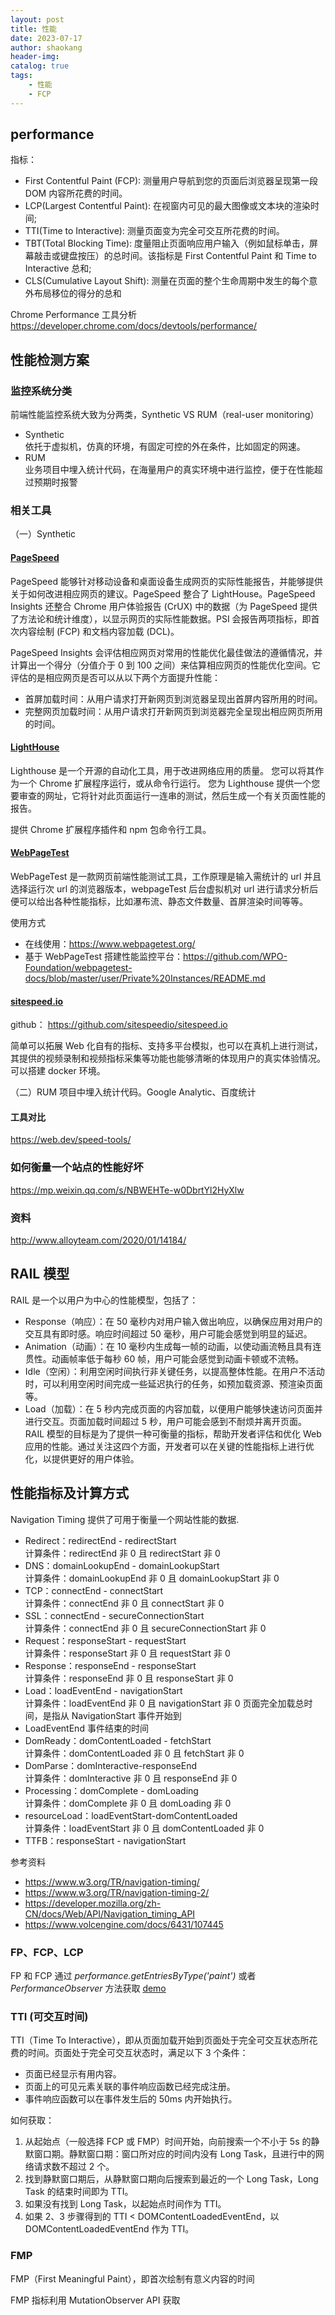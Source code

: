 ```yaml
---
layout: post
title: 性能
date: 2023-07-17
author: shaokang
header-img:
catalog: true
tags:
    - 性能
    - FCP
---
```


## performance

指标：

-   First Contentful Paint (FCP): 测量用户导航到您的页面后浏览器呈现第一段 DOM 内容所花费的时间。
-   LCP(Largest Contentful Paint): 在视窗内可见的最大图像或文本块的渲染时间;
-   TTI(Time to Interactive): 测量页面变为完全可交互所花费的时间。
-   TBT(Total Blocking Time): 度量阻止页面响应用户输入（例如鼠标单击，屏幕敲击或键盘按压）的总时间。该指标是 First Contentful Paint 和 Time to Interactive 总和;
-   CLS(Cumulative Layout Shift): 测量在页面的整个生命周期中发生的每个意外布局移位的得分的总和

Chrome Performance 工具分析
https://developer.chrome.com/docs/devtools/performance/

## 性能检测方案

### 监控系统分类

前端性能监控系统大致为分两类，Synthetic VS RUM（real-user monitoring）

-   Synthetic  
    依托于虚拟机，仿真的环境，有固定可控的外在条件，比如固定的网速。
-   RUM  
    业务项目中埋入统计代码，在海量用户的真实环境中进行监控，便于在性能超过预期时报警

### 相关工具

（一）Synthetic

#### [PageSpeed](https://pagespeed.web.dev/)

PageSpeed 能够针对移动设备和桌面设备生成网页的实际性能报告，并能够提供关于如何改进相应网页的建议。PageSpeed 整合了 LightHouse。PageSpeed Insights 还整合 Chrome 用户体验报告 (CrUX) 中的数据（为 PageSpeed 提供了方法论和统计维度），以显示网页的实际性能数据。PSI 会报告两项指标，即首次内容绘制 (FCP) 和文档内容加载 (DCL)。

PageSpeed Insights 会评估相应网页对常用的性能优化最佳做法的遵循情况，并计算出一个得分（分值介于 0 到 100 之间）来估算相应网页的性能优化空间。它评估的是相应网页是否可以从以下两个方面提升性能：

-   首屏加载时间：从用户请求打开新网页到浏览器呈现出首屏内容所用的时间。
-   完整网页加载时间：从用户请求打开新网页到浏览器完全呈现出相应网页所用的时间。

#### [LightHouse](https://developer.chrome.com/docs/lighthouse/overview/)

Lighthouse 是一个开源的自动化工具，用于改进网络应用的质量。 您可以将其作为一个 Chrome 扩展程序运行，或从命令行运行。 您为 Lighthouse 提供一个您要审查的网址，它将针对此页面运行一连串的测试，然后生成一个有关页面性能的报告。

提供 Chrome 扩展程序插件和 npm 包命令行工具。

#### [WebPageTest](https://www.webpagetest.org/)

WebPageTest 是一款网页前端性能测试工具，工作原理是输入需统计的 url 并且选择运行次 url 的浏览器版本，webpageTest 后台虚拟机对 url 进行请求分析后便可以给出各种性能指标，比如瀑布流、静态文件数量、首屏渲染时间等等。

使用方式

-   在线使用：https://www.webpagetest.org/
-   基于 WebPageTest 搭建性能监控平台：https://github.com/WPO-Foundation/webpagetest-docs/blob/master/user/Private%20Instances/README.md

#### [sitespeed.io](https://www.sitespeed.io/)

github： https://github.com/sitespeedio/sitespeed.io

简单可以拓展 Web 化自有的指标、支持多平台模拟，也可以在真机上进行测试，其提供的视频录制和视频指标采集等功能也能够清晰的体现用户的真实体验情况。可以搭建 docker 环境。

（二）RUM
项目中埋入统计代码。Google Analytic、百度统计

#### 工具对比

https://web.dev/speed-tools/

### 如何衡量一个站点的性能好坏

https://mp.weixin.qq.com/s/NBWEHTe-w0DbrtYl2HyXlw

### 资料

http://www.alloyteam.com/2020/01/14184/

## RAIL 模型

RAIL 是一个以用户为中心的性能模型，包括了：

-   Response（响应）：在 50 毫秒内对用户输入做出响应，以确保应用对用户的交互具有即时感。响应时间超过 50 毫秒，用户可能会感觉到明显的延迟。
-   Animation（动画）：在 10 毫秒内生成每一帧的动画，以使动画流畅且具有连贯性。动画帧率低于每秒 60 帧，用户可能会感觉到动画卡顿或不流畅。
-   Idle（空闲）：利用空闲时间执行非关键任务，以提高整体性能。在用户不活动时，可以利用空闲时间完成一些延迟执行的任务，如预加载资源、预渲染页面等。
-   Load（加载）：在 5 秒内完成页面的内容加载，以便用户能够快速访问页面并进行交互。页面加载时间超过 5 秒，用户可能会感到不耐烦并离开页面。
    RAIL 模型的目标是为了提供一种可衡量的指标，帮助开发者评估和优化 Web 应用的性能。通过关注这四个方面，开发者可以在关键的性能指标上进行优化，以提供更好的用户体验。

## 性能指标及计算方式

Navigation Timing 提供了可用于衡量一个网站性能的数据.

-   Redirect：redirectEnd - redirectStart  
    计算条件：redirectEnd 非 0 且 redirectStart 非 0
-   DNS：domainLookupEnd - domainLookupStart  
    计算条件：domainLookupEnd 非 0 且 domainLookupStart 非 0
-   TCP：connectEnd - connectStart  
    计算条件：connectEnd 非 0 且 connectStart 非 0
-   SSL：connectEnd - secureConnectionStart  
    计算条件：connectEnd 非 0 且 secureConnectionStart 非 0
-   Request：responseStart - requestStart  
    计算条件：responseStart 非 0 且 requestStart 非 0
-   Response：responseEnd - responseStart  
    计算条件：responseEnd 非 0 且 responseStart 非 0
-   Load：loadEventEnd - navigationStart  
    计算条件：loadEventEnd 非 0 且 navigationStart 非 0
    页面完全加载总时间，是指从 NavigationStart 事件开始到
-   LoadEventEnd 事件结束的时间
-   DomReady：domContentLoaded - fetchStart  
    计算条件：domContentLoaded 非 0 且 fetchStart 非 0
-   DomParse：domInteractive-responseEnd  
    计算条件：domInteractive 非 0 且 responseEnd 非 0
-   Processing：domComplete - domLoading  
    计算条件：domComplete 非 0 且 domLoading 非 0
-   resourceLoad：loadEventStart-domContentLoaded  
    计算条件：loadEventStart 非 0 且 domContentLoaded 非 0
-   TTFB：responseStart - navigationStart

参考资料

-   https://www.w3.org/TR/navigation-timing/
-   https://www.w3.org/TR/navigation-timing-2/
-   https://developer.mozilla.org/zh-CN/docs/Web/API/Navigation_timing_API
-   https://www.volcengine.com/docs/6431/107445

### FP、FCP、LCP

FP 和 FCP 通过 _performance.getEntriesByType('paint')_ 或者 _PerformanceObserver_ 方法获取
[demo](https://github.com/kanglover/learn/blob/master/performance/index.js)

### TTI (可交互时间)

TTI（Time To Interactive），即从页面加载开始到页面处于完全可交互状态所花费的时间。页面处于完全可交互状态时，满足以下 3 个条件：

-   页面已经显示有用内容。
-   页面上的可见元素关联的事件响应函数已经完成注册。
-   事件响应函数可以在事件发生后的 50ms 内开始执行。

如何获取：

1. 从起始点（一般选择 FCP 或 FMP）时间开始，向前搜索一个不小于 5s 的静默窗口期。静默窗口期：窗口所对应的时间内没有 Long Task，且进行中的网络请求数不超过 2 个。
2. 找到静默窗口期后，从静默窗口期向后搜索到最近的一个 Long Task，Long Task 的结束时间即为 TTI。
3. 如果没有找到 Long Task，以起始点时间作为 TTI。
4. 如果 2、3 步骤得到的 TTI < DOMContentLoadedEventEnd，以 DOMContentLoadedEventEnd 作为 TTI。

### FMP

FMP（First Meaningful Paint），即首次绘制有意义内容的时间

FMP 指标利用 MutationObserver API 获取
